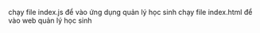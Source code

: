 chạy file index.js để vào ứng dụng quản lý học sinh
chạy file index.html để vào web quản lý học sinh
